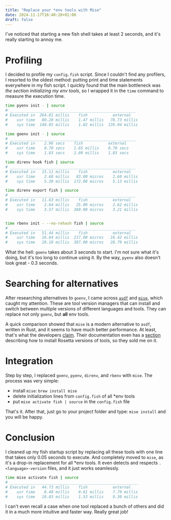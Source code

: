 ```yaml
---
title: "Replace your *env tools with Mise"
date: 2024-11-17T16:40:28+01:00
draft: false
---
```


I've noticed that starting a new fish shell takes at least 2 seconds, and it's really starting to annoy me.

# Profiling

I decided to profile my `config.fish` script. Since I couldn't find any profilers, I resorted to the oldest method: putting print and time statements everywhere in my fish script. I quickly found that the main bottleneck was *the section initializing my env tools*, so I wrapped it in the `time` command to measure the execution time.

```sh
time pyenv init - | source
# _______________________________________________________
# Executed in  264.81 millis    fish           external
#    usr time   80.20 millis    1.47 millis   78.73 millis
#    sys time  140.85 millis    1.82 millis  139.04 millis

time goenv init - | source
# _______________________________________________________
# Executed in    2.96 secs    fish           external
#    usr time    0.70 secs    1.65 millis    0.70 secs
#    sys time    1.83 secs    2.09 millis    1.83 secs

time direnv hook fish | source
# _______________________________________________________
# Executed in   15.11 millis    fish           external
#    usr time    2.68 millis   83.00 micros    2.60 millis
#    sys time    5.30 millis  172.00 micros    5.13 millis

time direnv export fish | source
# _______________________________________________________
# Executed in   11.63 millis    fish           external
#    usr time    2.64 millis   25.00 micros    2.62 millis
#    sys time    3.57 millis  360.00 micros    3.21 millis


time rbenv init - --no-rehash fish | source
# _______________________________________________________
# Executed in   51.44 millis    fish           external
#    usr time   16.64 millis  217.00 micros   16.42 millis
#    sys time   29.18 millis  387.00 micros   28.79 millis

```

What the hell: `goenv` takes about 3 seconds to start. I'm not sure what it's doing, but it's too long to continue using it. By the way, `pyenv` also doesn't look great - 0.3 seconds.

# Searching for alternatives

After researching alternatives to `goenv`, I came across [`asdf`](https://asdf-vm.com/) and [`mise`](https://mise.jdx.dev/), which caught my attention. These are tool version managers that can install and switch between multiple versions of different languages and tools. They can replace not only `goenv`, but **all** env tools.

A quick comparison showed that `mise` is a modern alternative to `asdf`, written in Rust, and it seems to have much better performance. At least, that's what the developers [claim](https://mise.jdx.dev/dev-tools/comparison-to-asdf.html#performance). Their documentation even has a [section](https://mise.jdx.dev/tips-and-tricks.html#macos-rosetta) describing how to install Rosetta versions of tools, so they sold me on it.

# Integration

Step by step, I replaced `goenv`, `pyenv`, `direnv`, and `rbenv` with `mise`. The process was very simple:
- install `mise`: `brew install mise`
- delete initialization lines from `config.fish` of all *env tools
- put `mise activate fish | source` in the `config.fish` file

That's it. After that, just go to your project folder and type: `mise install` and you will be happy.

# Conclusion

I cleaned up my fish startup script by replacing all these tools with one line that takes only 0.05 seconds to execute. And completely moved to `mise`, as it's a drop-in replacement for all *env tools. It even detects and respects `.<language>-version` files, and it just works seamlessly.

```sh
time mise activate fish | source
# ________________________________________________________
# Executed in   44.73 millis    fish           external
#    usr time    8.40 millis    0.61 millis    7.79 millis
#    sys time   10.83 millis    1.53 millis    9.30 millis
```

I can't even recall a case when one tool replaced a bunch of others and did it in a much more intuitive and faster way. Really great job!
